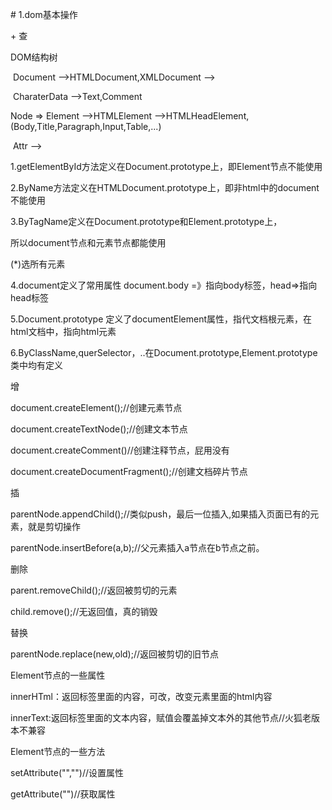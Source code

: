 \# 1.dom基本操作

\+   查

DOM结构树

​            Document -->HTMLDocument,XMLDocument -->

​            CharaterData -->Text,Comment

Node =>     Element -->HTMLElement -->HTMLHeadElement,(Body,Title,Paragraph,Input,Table,...)

​            Attr -->

1.getElementById方法定义在Document.prototype上，即Element节点不能使用

2.ByName方法定义在HTMLDocument.prototype上，即非html中的document不能使用

3.ByTagName定义在Document.prototype和Element.prototype上，

所以document节点和元素节点都能使用

(*)选所有元素

4.document定义了常用属性 document.body =》指向body标签，head=>指向head标签

5.Document.prototype 定义了documentElement属性，指代文档根元素，在html文档中，指向html元素

6.ByClassName,querSelector，..在Document.prototype,Element.prototype类中均有定义

增

document.createElement();//创建元素节点

document.createTextNode();//创建文本节点

document.createComment()//创建注释节点，屁用没有

document.createDocumentFragment();//创建文档碎片节点

插

parentNode.appendChild();//类似push，最后一位插入,如果插入页面已有的元素，就是剪切操作

parentNode.insertBefore(a,b);//父元素插入a节点在b节点之前。

删除

parent.removeChild();//返回被剪切的元素

child.remove();//无返回值，真的销毁

替换

parentNode.replace(new,old);//返回被剪切的旧节点

Element节点的一些属性

innerHTml：返回标签里面的内容，可改，改变元素里面的html内容

innerText:返回标签里面的文本内容，赋值会覆盖掉文本外的其他节点//火狐老版本不兼容

Element节点的一些方法

setAttribute("","")//设置属性

getAttribute("")//获取属性